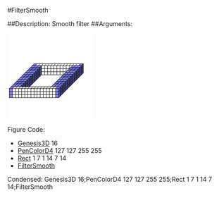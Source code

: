 #FilterSmooth

##Description: Smooth filter
##Arguments: 

![](FilterSmooth.png)

Figure Code:
- [Genesis3D](Genesis3D.md) 16
- [PenColorD4](PenColorD4.md) 127 127 255 255
- [Rect](Rect.md) 1 7 1 14 7 14
- [FilterSmooth](FilterSmooth.md)

Condensed: Genesis3D 16;PenColorD4 127 127 255 255;Rect 1 7 1 14 7 14;FilterSmooth

